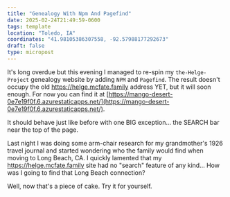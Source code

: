 ```yaml
---
title: "Genealogy With Npm And Pagefind"
date: 2025-02-24T21:49:59-0600
tags: template
location: "Toledo, IA"
coordinates: "41.98105386307558, -92.57988177292673"
draft: false
type: micropost
---
```

It's long overdue but this evening I managed to re-spin my `the-Helge-Project` genealogy website by adding `NPM` and `Pagefind`.   The result doesn't occupy the old https://helge.mcfate.family address YET, but it will soon enough.  For now you can find it at [https://mango-desert-0e7e19f0f.6.azurestaticapps.net/](https://mango-desert-0e7e19f0f.6.azurestaticapps.net/).

It should behave just like before with one BIG exception... the SEARCH bar near the top of the page.

Last night I was doing some arm-chair research for my grandmother's 1926 travel journal and started wondering who the family would find when moving to Long Beach, CA.  I quickly lamented that my https://helge.mcfate.family site had no "search" feature of any kind... How was I going to find that Long Beach connection?

Well, now that's a piece of cake.  Try it for yourself.  